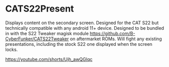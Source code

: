 # CATS22Present

Displays content on the secondary screen. Designed for the CAT S22 but technically compatible with any android 11+ device. 
Designed to be bundled in with the S22 Tweaker magisk module https://github.com/B-CyberFunker/CATS22Tweaker on aftermarket ROMs.
Will fight any existing presentations, including the stock S22 one displayed when the screen locks. 

https://youtube.com/shorts/Ujh_awQGlqc
